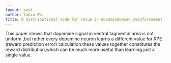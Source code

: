 ```yaml
---
layout: post
author: Yubin Wu
title: A distributional code for value in dopaminebased reinforcement learning
---
```


This paper shows that dopamine signal in ventral tagmental area is not uniform ,but rather every dopamine neuron learns a different value for RPE (reward prediction error) calculation.these values together constitutes the reward distribution,which can be much more useful than learning just a single value. 